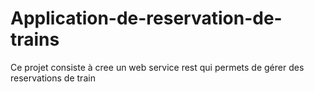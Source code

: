 # Application-de-reservation-de-trains
Ce projet consiste à cree un web service rest qui permets de gérer des reservations de train
